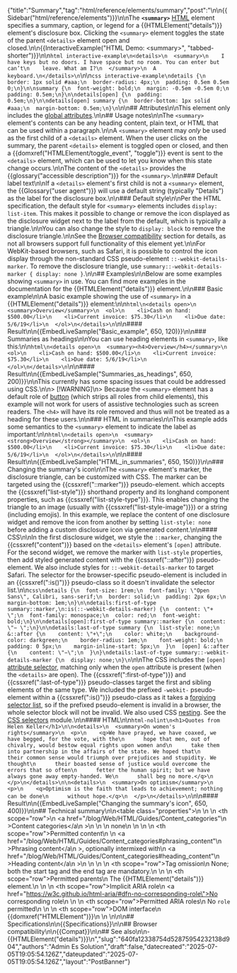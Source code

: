 {"title":"Summary","tag":"html/reference/elements/summary","post":"\n\n{{Sidebar(\"html/reference/elements\")}}\n\nThe **`<summary>`** [HTML](/blog/Web/HTML) element specifies a summary, caption, or legend for a {{HTMLElement(\"details\")}} element's disclosure box. Clicking the `<summary>` element toggles the state of the parent `<details>` element open and closed.\n\n{{InteractiveExample(\"HTML Demo: &lt;summary&gt;\", \"tabbed-shorter\")}}\n\n```html interactive-example\n<details>\n  <summary>\n    I have keys but no doors. I have space but no room. You can enter but can’t\n    leave. What am I?\n  </summary>\n  A keyboard.\n</details>\n```\n\n```css interactive-example\ndetails {\n  border: 1px solid #aaa;\n  border-radius: 4px;\n  padding: 0.5em 0.5em 0;\n}\n\nsummary {\n  font-weight: bold;\n  margin: -0.5em -0.5em 0;\n  padding: 0.5em;\n}\n\ndetails[open] {\n  padding: 0.5em;\n}\n\ndetails[open] summary {\n  border-bottom: 1px solid #aaa;\n  margin-bottom: 0.5em;\n}\n```\n\n## Attributes\n\nThis element only includes the [global attributes](/blog/Web/HTML/Reference/Global_attributes).\n\n## Usage notes\n\nThe `<summary>` element's contents can be any heading content, plain text, or HTML that can be used within a paragraph.\n\nA `<summary>` element may _only_ be used as the first child of a `<details>` element. When the user clicks on the summary, the parent `<details>` element is toggled open or closed, and then a {{domxref(\"HTMLElement/toggle_event\", \"toggle\")}} event is sent to the `<details>` element, which can be used to let you know when this state change occurs.\n\nThe content of the `<details>` provides the {{glossary(\"accessible description\")}} for the `<summary>`.\n\n### Default label text\n\nIf a `<details>` element's first child is not a `<summary>` element, the {{Glossary(\"user agent\")}} will use a default string (typically \"Details\") as the label for the disclosure box.\n\n### Default style\n\nPer the HTML specification, the default style for `<summary>` elements includes `display: list-item`. This makes it possible to change or remove the icon displayed as the disclosure widget next to the label from the default, which is typically a triangle.\n\nYou can also change the style to `display: block` to remove the disclosure triangle.\n\nSee the [Browser compatibility](#browser_compatibility) section for details, as not all browsers support full functionality of this element yet.\n\nFor WebKit-based browsers, such as Safari, it is possible to control the icon display through the non-standard CSS pseudo-element `::-webkit-details-marker`. To remove the disclosure triangle, use `summary::-webkit-details-marker { display: none }`.\n\n## Examples\n\nBelow are some examples showing `<summary>` in use. You can find more examples in the documentation for the {{HTMLElement(\"details\")}} element.\n\n### Basic example\n\nA basic example showing the use of `<summary>` in a {{HTMLElement(\"details\")}} element:\n\n```html\n<details open>\n  <summary>Overview</summary>\n  <ol>\n    <li>Cash on hand: $500.00</li>\n    <li>Current invoice: $75.30</li>\n    <li>Due date: 5/6/19</li>\n  </ol>\n</details>\n```\n\n#### Result\n\n{{EmbedLiveSample(\"Basic_example\", 650, 120)}}\n\n### Summaries as headings\n\nYou can use heading elements in `<summary>`, like this:\n\n```html\n<details open>\n  <summary><h4>Overview</h4></summary>\n  <ol>\n    <li>Cash on hand: $500.00</li>\n    <li>Current invoice: $75.30</li>\n    <li>Due date: 5/6/19</li>\n  </ol>\n</details>\n```\n\n#### Result\n\n{{EmbedLiveSample(\"Summaries_as_headings\", 650, 200)}}\n\nThis currently has some spacing issues that could be addressed using CSS.\n\n> [!WARNING]\n> Because the `<summary>` element has a default role of [button](/blog/Web/Accessibility/ARIA/Reference/Roles/button_role) (which strips all roles from child elements), this example will not work for users of assistive technologies such as screen readers. The `<h4>` will have its role removed and thus will not be treated as a heading for these users.\n\n### HTML in summaries\n\nThis example adds some semantics to the `<summary>` element to indicate the label as important:\n\n```html\n<details open>\n  <summary><strong>Overview</strong></summary>\n  <ol>\n    <li>Cash on hand: $500.00</li>\n    <li>Current invoice: $75.30</li>\n    <li>Due date: 5/6/19</li>\n  </ol>\n</details>\n```\n\n#### Result\n\n{{EmbedLiveSample(\"HTML_in_summaries\", 650, 150)}}\n\n### Changing the summary's icon\n\nThe `<summary>` element's marker, the disclosure triangle, can be customized with CSS. The marker can be targeted using the {{cssxref(\"::marker\")}} pseudo-element. which accepts the {{cssxref(\"list-style\")}} shorthand property and its longhand component properties, such as {{cssxref(\"list-style-type\")}}. This enables changing the triangle to an image (usually with {{cssxref(\"list-style-image\")}}) or a string (including emojis). In this example, we replace the content of one disclosure widget and remove the icon from another by setting `list-style: none` before adding a custom disclosure icon via generated content.\n\n#### CSS\n\nIn the first disclosure widget, we style the `::marker`, changing the {{cssxref(\"content\")}} based on the `<details>` element's `[open]` attribute. For the second widget, we remove the marker with `list-style` properties, then add styled generated content with the {{cssxref(\"::after\")}} pseudo-element. We also include styles for `::-webkit-details-marker` to target Safari. The selector for the browser-specific pseudo-element is included in an {{cssxref(\":is()\")}} pseudo-class so it doesn't invalidate the selector list.\n\n```css\ndetails {\n  font-size: 1rem;\n  font-family: \"Open Sans\", Calibri, sans-serif;\n  border: solid;\n  padding: 2px 6px;\n  margin-bottom: 1em;\n}\n\ndetails:first-of-type summary::marker,\n:is(::-webkit-details-marker) {\n  content: \"+ \";\n  font-family: monospace;\n  color: red;\n  font-weight: bold;\n}\n\ndetails[open]:first-of-type summary::marker {\n  content: \"− \";\n}\n\ndetails:last-of-type summary {\n  list-style: none;\n  &::after {\n    content: \"+\";\n    color: white;\n    background-color: darkgreen;\n    border-radius: 1em;\n    font-weight: bold;\n    padding: 0 5px;\n    margin-inline-start: 5px;\n  }\n  [open] &::after {\n    content: \"−\";\n  }\n}\ndetails:last-of-type summary::-webkit-details-marker {\n  display: none;\n}\n```\n\nThe CSS includes the `[open]` [attribute selector](/blog/Web/CSS/Attribute_selectors), matching only when the `open` attribute is present (when the `<details>` are open). The {{cssxref(\":first-of-type\")}} and {{cssxref(\":last-of-type\")}} pseudo-classes target the first and sibling elements of the same type. We included the prefixed `-webkit-` pseudo-element within a {{cssxref(\":is()\")}} pseudo-class as it takes a [forgiving selector list](/blog/Web/CSS/Selector_list#forgiving_selector_list), so if the prefixed pseudo-element is invalid in a browser, the whole selector block will not be invalid. We also used CSS [nesting](/blog/Web/CSS/Nesting_selector). See the [CSS selectors](/blog/Web/CSS/CSS_selectors) module.\n\n#### HTML\n\n```html-nolint\n<h1>Quotes from Helen Keller</h1>\n\n<details>\n  <summary>On women's rights</summary>\n  <p>\n    <q>We have prayed, we have coaxed, we have begged, for the vote, with the\n      hope that men, out of chivalry, would bestow equal rights upon women and\n      take them into partnership in the affairs of the state. We hoped that\n      their common sense would triumph over prejudices and stupidity. We thought\n      their boasted sense of justice would overcome the errors that so often\n      fetter the human spirit; but we have always gone away empty-handed. We\n      shall beg no more.</q>\n  </p>\n</details>\n\n<details>\n  <summary>On optimism</summary>\n  <p>\n    <q>Optimism is the faith that leads to achievement; nothing can be done\n      without hope.</q>\n  </p>\n</details>\n```\n\n#### Result\n\n{{EmbedLiveSample(\"Changing the summary's icon\", 650, 400)}}\n\n## Technical summary\n\n<table class=\"properties\">\n  <tbody>\n     <tr>\n      <th scope=\"row\">\n        <a href=\"/blog/Web/HTML/Guides/Content_categories\"\n          >Content categories</a\n        >\n      </th>\n      <td>\n        none\n      </td>\n    </tr>\n    <tr>\n      <th scope=\"row\">Permitted content</th>\n      <td>\n        <a href=\"/blog/Web/HTML/Guides/Content_categories#phrasing_content\"\n          >Phrasing content</a\n        >, optionally intermixed with\n        <a href=\"/blog/Web/HTML/Guides/Content_categories#heading_content\"\n          >Heading content</a\n        >\n      </td>\n    </tr>\n    <tr>\n      <th scope=\"row\">Tag omission</th>\n      <td>None; both the start tag and the end tag are mandatory.</td>\n    </tr>\n    <tr>\n      <th scope=\"row\">Permitted parents</th>\n      <td>The {{HTMLElement(\"details\")}} element.</td>\n    </tr>\n    <tr>\n      <th scope=\"row\">Implicit ARIA role</th>\n      <td> <a href=\"https://w3c.github.io/html-aria/#dfn-no-corresponding-role\">No corresponding role</a></td>\n    </tr>\n    <tr>\n      <th scope=\"row\">Permitted ARIA roles</th>\n      <td>No <code>role</code> permitted</td>\n    </tr>\n    <tr>\n      <th scope=\"row\">DOM interface</th>\n      <td>{{domxref(\"HTMLElement\")}}</td>\n    </tr>\n  </tbody>\n</table>\n\n## Specifications\n\n{{Specifications}}\n\n## Browser compatibility\n\n{{Compat}}\n\n## See also\n\n- {{HTMLElement(\"details\")}}\n","slug":"640fa12338754d52875954232138d904","authors":"Admin Es Solution","draft":false,"datecreated":"2025-07-05T19:05:54.126Z","dateupdated":"2025-07-05T19:05:54.126Z","layout":"PostBanner"}